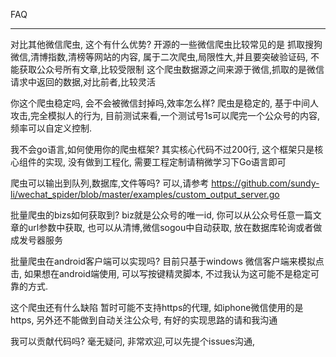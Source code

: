FAQ

------------------------------------------------------------------------

对比其他微信爬虫, 这个有什么优势?
    开源的一些微信爬虫比较常见的是 抓取搜狗微信,清博指数,清榜等网站的内容, 属于二次爬虫,局限性大,并且要突破验证码, 不能获取公众号所有文章,比较受限制
    这个爬虫数据源之间来源于微信,抓取的是微信请求中返回的数据,对比前者,比较灵活

你这个爬虫稳定吗, 会不会被微信封掉吗,效率怎么样?
    爬虫是稳定的,  基于中间人攻击,完全模拟人的行为, 目前测试来看,一个测试号1s可以爬完一个公众号的内容,频率可以自定义控制.


我不会go语言,如何使用你的爬虫框架?
    其实核心代码不过200行, 这个框架只是核心组件的实现, 没有做到工程化, 需要工程定制请稍微学习下Go语言即可

爬虫可以输出到队列,数据库,文件等吗?
    可以,请参考 https://github.com/sundy-li/wechat_spider/blob/master/examples/custom_output_server.go

批量爬虫的bizs如何获取到?
    biz就是公众号的唯一id, 你可以从公众号任意一篇文章的url参数中获取, 也可以从清博,微信sogou中自动获取, 放在数据库轮询或者做成发号器服务   

批量爬虫在android客户端可以实现吗?
    目前只基于windows 微信客户端来模拟点击, 如果想在android端使用, 可以写按键精灵脚本, 不过我认为这可能不是稳定可靠的方式.


这个爬虫还有什么缺陷
    暂时可能不支持https的代理, 如iphone微信使用的是https, 另外还不能做到自动关注公众号, 有好的实现思路的请和我沟通

我可以贡献代码吗?
    毫无疑问, 非常欢迎,可以先提个issues沟通, 






